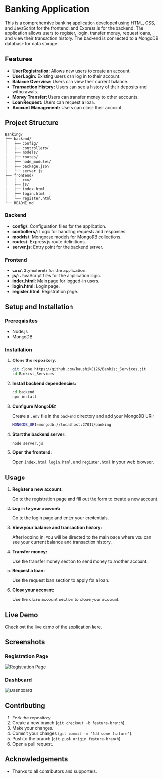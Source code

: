 # Banking Application

This is a comprehensive banking application developed using HTML, CSS, and JavaScript for the frontend, and Express.js for the backend. The application allows users to register, login, transfer money, request loans, and view their transaction history. The backend is connected to a MongoDB database for data storage.

## Features

- **User Registration:** Allows new users to create an account.
- **User Login:** Existing users can log in to their account.
- **Balance Overview:** Users can view their current balance.
- **Transaction History:** Users can see a history of their deposits and withdrawals.
- **Money Transfer:** Users can transfer money to other accounts.
- **Loan Request:** Users can request a loan.
- **Account Management:** Users can close their account.

## Project Structure

```bash
Banking/
├── backend/
│   ├── config/
│   ├── controllers/
│   ├── models/
│   ├── routes/
│   ├── node_modules/
│   ├── package.json
│   └── server.js
├── frontend/
│   ├── css/
│   ├── js/
│   ├── index.html
│   ├── login.html
│   └── register.html
└── README.md
```

### Backend

- **config/**: Configuration files for the application.
- **controllers/**: Logic for handling requests and responses.
- **models/**: Mongoose models for MongoDB collections.
- **routes/**: Express.js route definitions.
- **server.js**: Entry point for the backend server.

### Frontend

- **css/**: Stylesheets for the application.
- **js/**: JavaScript files for the application logic.
- **index.html**: Main page for logged-in users.
- **login.html**: Login page.
- **register.html**: Registration page.

## Setup and Installation

### Prerequisites

- Node.js
- MongoDB

### Installation

1. **Clone the repository:**

    ```bash
    git clone https://github.com/kaushik0126/Bankist_Services.git
    cd Bankist_Services
    ```

2. **Install backend dependencies:**

    ```bash
    cd backend
    npm install
    ```

3. **Configure MongoDB:**

    Create a `.env` file in the `backend` directory and add your MongoDB URI:

    ```bash
    MONGODB_URI=mongodb://localhost:27017/banking
    ```

4. **Start the backend server:**

    ```bash
    node server.js
    ```

5. **Open the frontend:**

    Open `index.html`, `login.html`, and `register.html` in your web browser.

## Usage

1. **Register a new account:**

    Go to the registration page and fill out the form to create a new account.

2. **Log in to your account:**

    Go to the login page and enter your credentials.

3. **View your balance and transaction history:**

    After logging in, you will be directed to the main page where you can see your current balance and transaction history.

4. **Transfer money:**

    Use the transfer money section to send money to another account.

5. **Request a loan:**

    Use the request loan section to apply for a loan.

6. **Close your account:**

    Use the close account section to close your account.

## Live Demo

Check out the live demo of the application [here](https://bankist-services.netlify.app/).

## Screenshots

### Registration Page

![Registration Page](frontend/Registration.png)

### Dashboard

![Dashboard](frontend/Dashboard.png)

## Contributing

1. Fork the repository.
2. Create a new branch (`git checkout -b feature-branch`).
3. Make your changes.
4. Commit your changes (`git commit -m 'Add some feature'`).
5. Push to the branch (`git push origin feature-branch`).
6. Open a pull request.

## Acknowledgements

- Thanks to all contributors and supporters.

